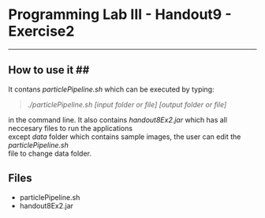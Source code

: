 # Programming Lab III - Handout9 - Exercise2 #
---------------------------------------------------
## How to use it ## <br/>
It contans *particlePipeline.sh* which can be executed by typing:<br/>
> *./particlePipeline.sh [input folder or file] [output folder or file]*

in the command line.
It also contains *handout8Ex2.jar* which has all neccesary files to run the applications<br/>
except *data* folder which contains sample images, the user can edit the *particlePipeline.sh*<br/>
file to change data folder.<br/>
## Files ##
* particlePipeline.sh
* handout8Ex2.jar
